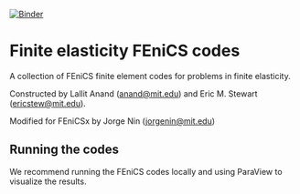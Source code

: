[![Binder](https://mybinder.org/badge_logo.svg)](https://mybinder.org/v2/gh/jorgenin/2.077-FEniCSx-Finite-Elasticity/HEAD)

# Finite elasticity FEniCS codes
A collection of FEniCS finite element codes for problems in finite elasticity.

Constructed by Lallit Anand (anand@mit.edu) and Eric M. Stewart (ericstew@mit.edu).

Modified for FEniCSx by Jorge Nin (jorgenin@mit.edu)

## Running the codes

We recommend running the FEniCS codes locally and using ParaView to visualize the results. 

